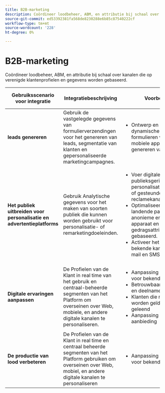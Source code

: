 ```yaml
---
title: B2B-marketing
description: Coördineer loodbeheer, ABM, en attributie bij schaal over kanalen die op verenigde klantenprofielen en gegevens worden gebaseerd.
source-git-commit: ed53392381fa568de8230288e6b85c87540222cf
workflow-type: tm+mt
source-wordcount: '228'
ht-degree: 0%

---
```



# B2B-marketing

Coördineer loodbeheer, ABM, en attributie bij schaal over kanalen die op verenigde klantenprofielen en gegevens worden gebaseerd.


<table>

<thead>
    <tr>
      <th>Gebruiksscenario voor integratie</th>
      <th>Integratiebeschrijving</th>
      <th>Voorbeelden</th>
      <th>Experience Cloud-oplossingen</th>
    </tr>
  </thead>


<tr>
  <td><strong>leads genereren</strong><br/></td>
  <td>Gebruik de vastgelegde gegevens van formulierverzendingen voor het genereren van leads, segmentatie van klanten en gepersonaliseerde marketingcampagnes.
  </td>
  <td>
    <ul>
      <li>Ontwerp en publiceer dynamische en interactieve formulieren voor web- en mobiele apparaten voor het genereren van leads.</li>
    </ul>
  </td>
  <td><a href= "../integrations-between-applications/marketo/marketo-experience-manager.md"> Marketo en Forms</a></td>
</tr>


<tr>
  <td rowspan="1"><strong>Het publiek uitbreiden voor personalisatie en advertentieplatforms</strong><br/></td> 
  <td>Gebruik Analytische gegevens voor het maken van soorten publiek die kunnen worden gebruikt voor personalisatie- of remarketingdoeleinden.</td>
  <td>
    <ul>
      <li>Voer digitale publieksgerichte en personalisatie op apparaten of gesteunde reclamekanalen uit.</li>
      <li>Optimaliseer bekende klant landende pagina's en anonieme ervaringen die op apparaat en gedragsattributen worden gebaseerd.</li>
      <li>Activeer het publiek naar bekende kanalen, zoals e-mail en SMS.</li>
    </ul>    
  </td>
  <td><a href="../integrations-between-applications/analytics/analytics-rtcdp.md">Analytics en Real-time Customer Data Platform</a></td>
</tr>

<tr>
  <td><strong>Digitale ervaringen aanpassen</strong><br/></td>
  <td> De Profielen van de Klant in real time van het gebruik en centraal-beheerde segmenten van het Platform om overseinen over Web, mobiele, en andere digitale kanalen te personaliseren.
  </td>
  <td>
    <ul>
      <li>Aanpassing van inhoud voor bekende bezoekers</li>
      <li>Betrouwbaarheidsverklaring en deelname vergroten</li>
      <li>Klanten die risico lopen te worden geïdentificeerd en geleend</li>
      <li>Aanpassing in realtime aanbieding</li>
    </ul>
  </td>
  <td><a href="../integrations-between-applications/rtcdp/rtcdp-target.md">Real-time Customer Data Platform en Target</a></td>
</tr>

<tr>
  <td><strong>De productie van lood verbeteren</strong><br/></td>
  <td>
    De Profielen van de Klant in real time en centraal beheerde segmenten van het Platform gebruiken om overseinen over Web, mobiel, en andere digitale kanalen te personaliseren
  </td>
  <td>
    <ul>
      <li>Aanpassing van inhoud voor bekende bezoekers</li>
    </ul>
  </td>
  <td><a href="../integrations-between-applications/rtcdp/rtcdp-target.md">Real-time Customer Data Platform en Target</a></td>
</tr>
</table>
